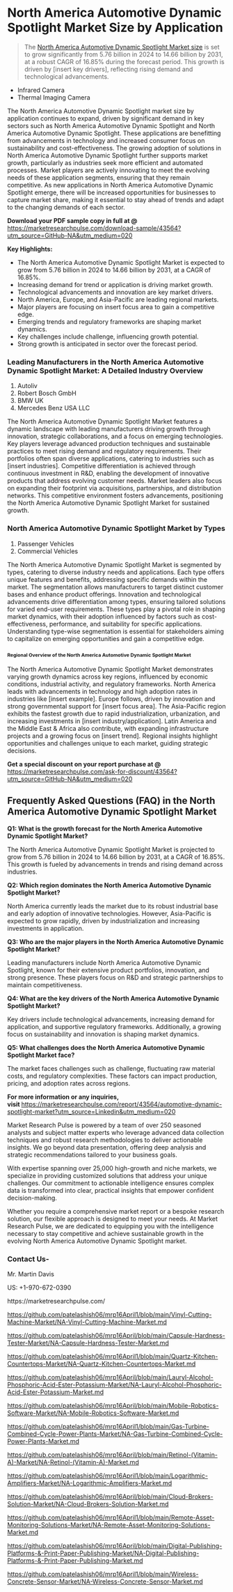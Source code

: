 <h1>North America Automotive Dynamic Spotlight Market&nbsp;Size by Application</h1><blockquote><p>The <a href="https://marketresearchpulse.com/download-sample/43564?utm_source=GitHub-NA&amp;utm_medium=020">North America Automotive Dynamic Spotlight Market size</a> is set to grow significantly from 5.76 billion in 2024 to 14.66 billion by 2031, at a robust CAGR of 16.85% during the forecast period. This growth is driven by [insert key drivers], reflecting rising demand and technological advancements.</p></blockquote><ul><li>Infrared Camera <li> Thermal Imaging Camera</li></ul><p>The North America Automotive Dynamic Spotlight market size by application continues to expand, driven by significant demand in key sectors such as North America Automotive Dynamic Spotlight and North America Automotive Dynamic Spotlight. These applications are benefitting from advancements in technology and increased consumer focus on sustainability and cost-effectiveness. The growing adoption of solutions in North America Automotive Dynamic Spotlight further supports market growth, particularly as industries seek more efficient and automated processes. Market players are actively innovating to meet the evolving needs of these application segments, ensuring that they remain competitive. As new applications in North America Automotive Dynamic Spotlight emerge, there will be increased opportunities for businesses to capture market share, making it essential to stay ahead of trends and adapt to the changing demands of each sector.</p><p><strong>Download your PDF sample copy in full at @ </strong><a href="https://marketresearchpulse.com/download-sample/43564?utm_source=GitHub-NA&amp;utm_medium=020">https://marketresearchpulse.com/download-sample/43564?utm_source=GitHub-NA&amp;utm_medium=020</a></p><p><strong>Key Highlights: </strong></p><ul><li>The North America Automotive Dynamic Spotlight Market is expected to grow from 5.76 billion in 2024 to 14.66 billion by 2031, at a CAGR of 16.85%.</li><li>Increasing demand for trend or application is driving market growth.</li><li>Technological advancements and innovation are key market drivers.</li><li>North America, Europe, and Asia-Pacific are leading regional markets.</li><li>Major players are focusing on insert focus area to gain a competitive edge.</li><li>Emerging trends and regulatory frameworks are shaping market dynamics.</li><li>Key challenges include challenge, influencing growth potential.</li><li>Strong growth is anticipated in sector over the forecast period.</li></ul><h3>Leading Manufacturers in the North America Automotive Dynamic Spotlight Market: A Detailed Industry Overview</h3><ol><li>Autoliv</li><li>Robert Bosch GmbH</li><li>BMW UK</li><li>Mercedes Benz USA LLC</li></ol><div class="flex max-w-full flex-col flex-grow"><div class="min-h-8 text-message flex w-full flex-col items-end gap-2 whitespace-normal break-words [.text-message+&amp;]:mt-5" dir="auto" data-message-author-role="assistant" data-message-id="fd8432e4-4910-450d-b182-61b7bfb0a01f" data-message-model-slug="gpt-4o"><div class="flex w-full flex-col gap-1 empty:hidden first:pt-[3px]"><div class="markdown prose w-full break-words dark:prose-invert light"><p>The North America Automotive Dynamic Spotlight Market features a dynamic landscape with leading manufacturers driving growth through innovation, strategic collaborations, and a focus on emerging technologies. Key players leverage advanced production techniques and sustainable practices to meet rising demand and regulatory requirements. Their portfolios often span diverse applications, catering to industries such as [insert industries]. Competitive differentiation is achieved through continuous investment in R&amp;D, enabling the development of innovative products that address evolving customer needs. Market leaders also focus on expanding their footprint via acquisitions, partnerships, and distribution networks. This competitive environment fosters advancements, positioning the North America Automotive Dynamic Spotlight Market for sustained growth.</p></div></div></div></div><h3>North America Automotive Dynamic Spotlight Market by Types</h3><ol><li>Passenger Vehicles <li> Commercial Vehicles</li></ol><div class="flex max-w-full flex-col flex-grow"><div class="min-h-8 text-message flex w-full flex-col items-end gap-2 whitespace-normal break-words [.text-message+&amp;]:mt-5" dir="auto" data-message-author-role="assistant" data-message-id="084470be-0bb7-4664-bddf-5156b4f41249" data-message-model-slug="gpt-4o-mini"><div class="flex w-full flex-col gap-1 empty:hidden first:pt-[3px]"><div class="markdown prose w-full break-words dark:prose-invert light"><p>The North America Automotive Dynamic Spotlight Market is segmented by types, catering to diverse industry needs and applications. Each type offers unique features and benefits, addressing specific demands within the market. The segmentation allows manufacturers to target distinct customer bases and enhance product offerings. Innovation and technological advancements drive differentiation among types, ensuring tailored solutions for varied end-user requirements. These types play a pivotal role in shaping market dynamics, with their adoption influenced by factors such as cost-effectiveness, performance, and suitability for specific applications. Understanding type-wise segmentation is essential for stakeholders aiming to capitalize on emerging opportunities and gain a competitive edge.</p></div></div></div></div><h3><span style="font-size: 11px;">Regional Overview of the North America Automotive Dynamic Spotlight Market</span></h3><div class="flex max-w-full flex-col flex-grow"><div class="min-h-8 text-message flex w-full flex-col items-end gap-2 whitespace-normal break-words [.text-message+&amp;]:mt-5" dir="auto" data-message-author-role="assistant" data-message-id="e9038762-ce64-4e30-91c9-9bd413514231" data-message-model-slug="gpt-4o-mini"><div class="flex w-full flex-col gap-1 empty:hidden first:pt-[3px]"><div class="markdown prose w-full break-words dark:prose-invert light"><p>The North America Automotive Dynamic Spotlight Market demonstrates varying growth dynamics across key regions, influenced by economic conditions, industrial activity, and regulatory frameworks. North America leads with advancements in technology and high adoption rates in industries like [insert example]. Europe follows, driven by innovation and strong governmental support for [insert focus area]. The Asia-Pacific region exhibits the fastest growth due to rapid industrialization, urbanization, and increasing investments in [insert industry/application]. Latin America and the Middle East &amp; Africa also contribute, with expanding infrastructure projects and a growing focus on [insert trend]. Regional insights highlight opportunities and challenges unique to each market, guiding strategic decisions.</p></div></div></div></div><p><strong>Get a special discount on your report purchase at @ </strong><a href="https://marketresearchpulse.com/ask-for-discount/43564?utm_source=GitHub-NA&amp;utm_medium=020">https://marketresearchpulse.com/ask-for-discount/43564?utm_source=GitHub-NA&amp;utm_medium=020</a></p><h2>Frequently Asked Questions (FAQ) in the North America Automotive Dynamic Spotlight Market</h2><p><strong>Q1: What is the growth forecast for the North America Automotive Dynamic Spotlight Market?</strong></p><p>The North America Automotive Dynamic Spotlight Market is projected to grow from 5.76 billion in 2024 to 14.66 billion by 2031, at a CAGR of 16.85%. This growth is fueled by advancements in trends and rising demand across industries.</p><p><strong>Q2: Which region dominates the North America Automotive Dynamic Spotlight Market?</strong></p><p>North America currently leads the market due to its robust industrial base and early adoption of innovative technologies. However, Asia-Pacific is expected to grow rapidly, driven by industrialization and increasing investments in application.</p><p><strong>Q3: Who are the major players in the North America Automotive Dynamic Spotlight Market?</strong></p><p>Leading manufacturers include North America Automotive Dynamic Spotlight, known for their extensive product portfolios, innovation, and strong presence. These players focus on R&amp;D and strategic partnerships to maintain competitiveness.</p><p><strong>Q4: What are the key drivers of the North America Automotive Dynamic Spotlight Market?</strong></p><p>Key drivers include technological advancements, increasing demand for application, and supportive regulatory frameworks. Additionally, a growing focus on sustainability and innovation is shaping market dynamics.</p><p><strong>Q5: What challenges does the North America Automotive Dynamic Spotlight Market face?</strong></p><p>The market faces challenges such as challenge, fluctuating raw material costs, and regulatory complexities. These factors can impact production, pricing, and adoption rates across regions.</p><p><strong>For more information or any inquiries, visit&nbsp;</strong><a href="https://marketresearchpulse.com/report/43564/automotive-dynamic-spotlight-market?utm_source=Linkedin&utm_medium=020">https://marketresearchpulse.com/report/43564/automotive-dynamic-spotlight-market?utm_source=Linkedin&utm_medium=020</a></p><p>Market Research Pulse is powered by a team of over 250 seasoned analysts and subject matter experts who leverage advanced data collection techniques and robust research methodologies to deliver actionable insights. We go beyond data presentation, offering deep analysis and strategic recommendations tailored to your business goals.</p><p>With expertise spanning over 25,000 high-growth and niche markets, we specialize in providing customized solutions that address your unique challenges. Our commitment to actionable intelligence ensures complex data is transformed into clear, practical insights that empower confident decision-making.</p><p>Whether you require a comprehensive market report or a bespoke research solution, our flexible approach is designed to meet your needs. At Market Research Pulse, we are dedicated to equipping you with the intelligence necessary to stay competitive and achieve sustainable growth in the evolving North America Automotive Dynamic Spotlight market.</p><h3><strong>Contact Us-</strong></h3><p>Mr. Martin Davis</p><p>US: +1-970-672-0390</p><p>https://marketresearchpulse.com/</p><p><a href="https://github.com/patelashish06/mrp16April1/blob/main/Vinyl-Cutting-Machine-Market/NA-Vinyl-Cutting-Machine-Market.md">https://github.com/patelashish06/mrp16April1/blob/main/Vinyl-Cutting-Machine-Market/NA-Vinyl-Cutting-Machine-Market.md</a></p><p><a href="https://github.com/patelashish06/mrp16April/blob/main/Capsule-Hardness-Tester-Market/NA-Capsule-Hardness-Tester-Market.md">https://github.com/patelashish06/mrp16April/blob/main/Capsule-Hardness-Tester-Market/NA-Capsule-Hardness-Tester-Market.md</a></p><p><a href="https://github.com/patelashish06/mrp16April1/blob/main/Quartz-Kitchen-Countertops-Market/NA-Quartz-Kitchen-Countertops-Market.md">https://github.com/patelashish06/mrp16April1/blob/main/Quartz-Kitchen-Countertops-Market/NA-Quartz-Kitchen-Countertops-Market.md</a></p><p><a href="https://github.com/patelashish06/mrp16April/blob/main/Lauryl-Alcohol-Phosphoric-Acid-Ester-Potassium-Market/NA-Lauryl-Alcohol-Phosphoric-Acid-Ester-Potassium-Market.md">https://github.com/patelashish06/mrp16April/blob/main/Lauryl-Alcohol-Phosphoric-Acid-Ester-Potassium-Market/NA-Lauryl-Alcohol-Phosphoric-Acid-Ester-Potassium-Market.md</a></p><p><a href="https://github.com/patelashish06/mrp16April/blob/main/Mobile-Robotics-Software-Market/NA-Mobile-Robotics-Software-Market.md">https://github.com/patelashish06/mrp16April/blob/main/Mobile-Robotics-Software-Market/NA-Mobile-Robotics-Software-Market.md</a></p><p><a href="https://github.com/patelashish06/mrp16April1/blob/main/Gas-Turbine-Combined-Cycle-Power-Plants-Market/NA-Gas-Turbine-Combined-Cycle-Power-Plants-Market.md">https://github.com/patelashish06/mrp16April1/blob/main/Gas-Turbine-Combined-Cycle-Power-Plants-Market/NA-Gas-Turbine-Combined-Cycle-Power-Plants-Market.md</a></p><p><a href="https://github.com/patelashish06/mrp16April/blob/main/Retinol-(Vitamin-A)-Market/NA-Retinol-(Vitamin-A)-Market.md">https://github.com/patelashish06/mrp16April/blob/main/Retinol-(Vitamin-A)-Market/NA-Retinol-(Vitamin-A)-Market.md</a></p><p><a href="https://github.com/patelashish06/mrp16April1/blob/main/Logarithmic-Amplifiers-Market/NA-Logarithmic-Amplifiers-Market.md">https://github.com/patelashish06/mrp16April1/blob/main/Logarithmic-Amplifiers-Market/NA-Logarithmic-Amplifiers-Market.md</a></p><p><a href="https://github.com/patelashish06/mrp16April/blob/main/Cloud-Brokers-Solution-Market/NA-Cloud-Brokers-Solution-Market.md">https://github.com/patelashish06/mrp16April/blob/main/Cloud-Brokers-Solution-Market/NA-Cloud-Brokers-Solution-Market.md</a></p><p><a href="https://github.com/patelashish06/mrp16April1/blob/main/Remote-Asset-Monitoring-Solutions-Market/NA-Remote-Asset-Monitoring-Solutions-Market.md">https://github.com/patelashish06/mrp16April1/blob/main/Remote-Asset-Monitoring-Solutions-Market/NA-Remote-Asset-Monitoring-Solutions-Market.md</a></p><p><a href="https://github.com/patelashish06/mrp16April/blob/main/Digital-Publishing-Platforms-&-Print-Paper-Publishing-Market/NA-Digital-Publishing-Platforms-&-Print-Paper-Publishing-Market.md">https://github.com/patelashish06/mrp16April/blob/main/Digital-Publishing-Platforms-&-Print-Paper-Publishing-Market/NA-Digital-Publishing-Platforms-&-Print-Paper-Publishing-Market.md</a></p><p><a href="https://github.com/patelashish06/mrp16April1/blob/main/Wireless-Concrete-Sensor-Market/NA-Wireless-Concrete-Sensor-Market.md">https://github.com/patelashish06/mrp16April1/blob/main/Wireless-Concrete-Sensor-Market/NA-Wireless-Concrete-Sensor-Market.md</a></p>